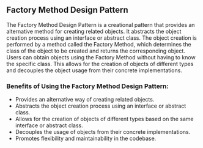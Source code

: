 ## Factory Method Design Pattern

The Factory Method Design Pattern is a creational pattern that provides an alternative method for creating related objects. It abstracts the object creation process using an interface or abstract class. The object creation is performed by a method called the Factory Method, which determines the class of the object to be created and returns the corresponding object. Users can obtain objects using the Factory Method without having to know the specific class. This allows for the creation of objects of different types and decouples the object usage from their concrete implementations.

### Benefits of Using the Factory Method Design Pattern:

- Provides an alternative way of creating related objects.
- Abstracts the object creation process using an interface or abstract class.
- Allows for the creation of objects of different types based on the same interface or abstract class.
- Decouples the usage of objects from their concrete implementations.
- Promotes flexibility and maintainability in the codebase.
